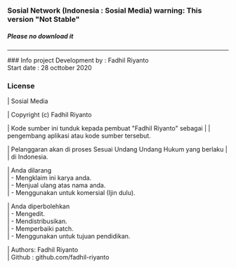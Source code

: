 ### Sosial Network (Indonesia :  Sosial Media) warning: This version "Not Stable"
<h5>Please no download it</h5>
<hr>
### Info project
Development by : Fadhil Riyanto<br>
Start date : 28 octtober 2020<br>

### License

   
   | Sosial Media <The Sosial Network>
   
   | Copyright (c) Fadhil Riyanto
   
   | Kode sumber ini tunduk kepada pembuat "Fadhil Riyanto" sebagai     |
   | pengembang aplikasi atau kode sumber tersebut.

   | Pelanggaran akan di proses Sesuai Undang Undang Hukum yang berlaku |
   | di Indonesia.                                 

   | Anda dilarang                                 
   | - Mengklaim ini karya anda.                   
   | - Menjual ulang atas nama anda.               
   | - Menggunakan untuk komersial (Ijin dulu).    

   | Anda diperbolehkan                            
   | - Mengedit.                                   
   | - Mendistribusikan.                           
   | - Memperbaiki patch.                          
   | - Menggunakan untuk tujuan pendidikan.        
   
   | Authors: Fadhil Riyanto         
   | Github : github.com/fadhil-riyanto            
   